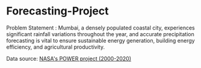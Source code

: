 # Forecasting-Project

Problem Statement :
Mumbai, a densely populated coastal city, experiences significant rainfall variations throughout the year, and accurate precipitation forecasting is vital to ensure sustainable energy generation, building energy efficiency, and agricultural productivity.

Data source: [NASA's POWER project (2000-2020)](https://www.kaggle.com/datasets/poojag718/rainfall-timeseries-data)

